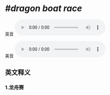 # ***\#dragon boat race*** 
英音
<audio src="./media/dragon boat race1_AAC.aac" controls="controls"></audio>

美音
<audio src="./media/dragon boat race2_AAC.aac" controls="controls"></audio>



  

英文释义
---
### 1.**龙舟赛**  


